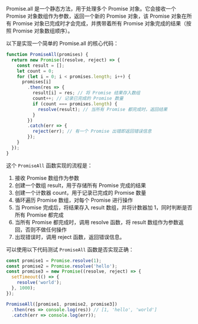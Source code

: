 Promise.all 是一个静态方法，用于处理多个 Promise 对象。它会接收一个 Promise 对象数组作为参数，返回一个新的 Promise 对象，该 Promise 对象在所有 Promise 对象已完成时才会完成，并携带着所有 Promise 对象完成的结果（按照 Promise 对象数组顺序）。

以下是实现一个简单的 Promise.all 的核心代码：

```js
function PromiseAll(promises) {
  return new Promise((resolve, reject) => {
    const result = [];
    let count = 0;
    for (let i = 0; i < promises.length; i++) {
      promises[i]
        .then(res => {
          result[i] = res; // 将 Promise 结果存入数组
          count++; // 记录已完成的 Promise 数量
          if (count === promises.length) {
            resolve(result); // 当所有 Promise 都完成时，返回结果
          }
        })
        .catch(err => {
          reject(err); // 有一个 Promise 出错即返回错误信息
        });
    }
  });
}
```

这个 `PromiseAll` 函数实现的流程是：

1. 接收 Promise 数组作为参数
2. 创建一个数组 result，用于存储所有 Promise 完成的结果
3. 创建一个计数器 count，用于记录已完成的 Promise 数量
4. 循环遍历 Promise 数组，对每个 Promise 进行操作
5. 当 Promise 完成后，将结果存入 result 数组，并将计数器加 1，同时判断是否所有 Promise 都完成
6. 当所有 Promise 都完成时，调用 resolve 函数，将 result 数组作为参数返回，否则不做任何操作
7. 出现错误时，调用 reject 函数，返回错误信息。

可以使用以下代码测试 `PromiseAll` 函数是否实现正确：

```javascript
const promise1 = Promise.resolve(1);
const promise2 = Promise.resolve('hello');
const promise3 = new Promise((resolve, reject) => {
  setTimeout(() => {
    resolve('world');
  }, 1000);
});

PromiseAll([promise1, promise2, promise3])
  .then(res => console.log(res)) // [1, 'hello', 'world']
  .catch(err => console.log(err));
```